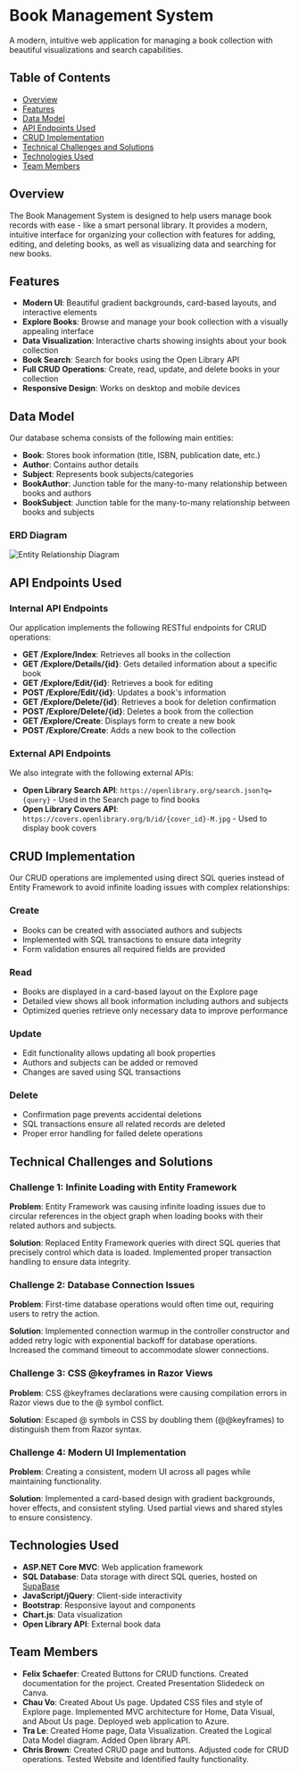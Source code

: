 # Book Management System

A modern, intuitive web application for managing a book collection with beautiful visualizations and search capabilities.

## Table of Contents
- [Overview](#overview)
- [Features](#features)
- [Data Model](#data-model)
- [API Endpoints Used](#api-endpoints-used)
- [CRUD Implementation](#crud-implementation)
- [Technical Challenges and Solutions](#technical-challenges-and-solutions)
- [Technologies Used](#technologies-used)
- [Team Members](#team-members)

## Overview

The Book Management System is designed to help users manage book records with ease - like a smart personal library. It provides a modern, intuitive interface for organizing your collection with features for adding, editing, and deleting books, as well as visualizing data and searching for new books.

## Features

- **Modern UI**: Beautiful gradient backgrounds, card-based layouts, and interactive elements
- **Explore Books**: Browse and manage your book collection with a visually appealing interface
- **Data Visualization**: Interactive charts showing insights about your book collection
- **Book Search**: Search for books using the Open Library API
- **Full CRUD Operations**: Create, read, update, and delete books in your collection
- **Responsive Design**: Works on desktop and mobile devices

## Data Model

Our database schema consists of the following main entities:

- **Book**: Stores book information (title, ISBN, publication date, etc.)
- **Author**: Contains author details
- **Subject**: Represents book subjects/categories
- **BookAuthor**: Junction table for the many-to-many relationship between books and authors
- **BookSubject**: Junction table for the many-to-many relationship between books and subjects

### ERD Diagram

![Entity Relationship Diagram](FinalProject_Team1/wwwroot/images/ERD.png)

## API Endpoints Used

### Internal API Endpoints

Our application implements the following RESTful endpoints for CRUD operations:

- **GET /Explore/Index**: Retrieves all books in the collection
- **GET /Explore/Details/{id}**: Gets detailed information about a specific book
- **GET /Explore/Edit/{id}**: Retrieves a book for editing
- **POST /Explore/Edit/{id}**: Updates a book's information
- **GET /Explore/Delete/{id}**: Retrieves a book for deletion confirmation
- **POST /Explore/Delete/{id}**: Deletes a book from the collection
- **GET /Explore/Create**: Displays form to create a new book
- **POST /Explore/Create**: Adds a new book to the collection

### External API Endpoints

We also integrate with the following external APIs:

- **Open Library Search API**: `https://openlibrary.org/search.json?q={query}` - Used in the Search page to find books
- **Open Library Covers API**: `https://covers.openlibrary.org/b/id/{cover_id}-M.jpg` - Used to display book covers

## CRUD Implementation

Our CRUD operations are implemented using direct SQL queries instead of Entity Framework to avoid infinite loading issues with complex relationships:

### Create
- Books can be created with associated authors and subjects
- Implemented with SQL transactions to ensure data integrity
- Form validation ensures all required fields are provided

### Read
- Books are displayed in a card-based layout on the Explore page
- Detailed view shows all book information including authors and subjects
- Optimized queries retrieve only necessary data to improve performance

### Update
- Edit functionality allows updating all book properties
- Authors and subjects can be added or removed
- Changes are saved using SQL transactions

### Delete
- Confirmation page prevents accidental deletions
- SQL transactions ensure all related records are deleted
- Proper error handling for failed delete operations

## Technical Challenges and Solutions

### Challenge 1: Infinite Loading with Entity Framework
**Problem**: Entity Framework was causing infinite loading issues due to circular references in the object graph when loading books with their related authors and subjects.

**Solution**: Replaced Entity Framework queries with direct SQL queries that precisely control which data is loaded. Implemented proper transaction handling to ensure data integrity.

### Challenge 2: Database Connection Issues
**Problem**: First-time database operations would often time out, requiring users to retry the action.

**Solution**: Implemented connection warmup in the controller constructor and added retry logic with exponential backoff for database operations. Increased the command timeout to accommodate slower connections.

### Challenge 3: CSS @keyframes in Razor Views
**Problem**: CSS @keyframes declarations were causing compilation errors in Razor views due to the @ symbol conflict.

**Solution**: Escaped @ symbols in CSS by doubling them (@@keyframes) to distinguish them from Razor syntax.

### Challenge 4: Modern UI Implementation
**Problem**: Creating a consistent, modern UI across all pages while maintaining functionality.

**Solution**: Implemented a card-based design with gradient backgrounds, hover effects, and consistent styling. Used partial views and shared styles to ensure consistency.

## Technologies Used

- **ASP.NET Core MVC**: Web application framework
- **SQL Database**: Data storage with direct SQL queries, hosted on [SupaBase](https://supabase.com/)
- **JavaScript/jQuery**: Client-side interactivity
- **Bootstrap**: Responsive layout and components
- **Chart.js**: Data visualization
- **Open Library API**: External book data

## Team Members

- **Felix Schaefer**: Created Buttons for CRUD functions. Created documentation for the project. Created Presentation Slidedeck on Canva.
- **Chau Vo**: Created About Us page. Updated CSS files and style of Explore page. Implemented MVC architecture for Home, Data Visual, and About Us page. Deployed web application to Azure.
- **Tra Le**: Created Home page, Data Visualization. Created the Logical Data Model diagram. Added Open library API.
- **Chris Brown**: Created CRUD page and buttons. Adjusted code for CRUD operations. Tested Website and Identified faulty functionality.

